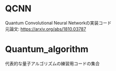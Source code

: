 # QCNN
Quantum Convolutional Neural Networkの実装コード  
元論文: https://arxiv.org/abs/1810.03787

# Quantum_algorithm
代表的な量子アルゴリズムの練習用コードの集合
